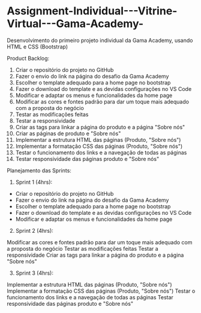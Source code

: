 # Assignment-Individual---Vitrine-Virtual---Gama-Academy-
Desenvolvimento do primeiro projeto individual da Gama Academy, usando HTML e CSS (Bootstrap)

Product Backlog:

1. Criar o repositório do projeto no GitHub
2. Fazer o envio do link na página do desafio da Gama Academy
3. Escolher o template adequado para a home page no bootstrap
4. Fazer o download do template e as devidas configurações no VS Code
5. Modificar e adaptar os menus e funcionalidades da home page
6. Modificar as cores e fontes padrão para dar um toque mais adequado com a proposta do negócio
7. Testar as modificações feitas
8. Testar a responsividade
9. Criar as tags para linkar a página do produto e a página "Sobre nós"
10. Criar as páginas de produto e "Sobre nós"
11. Implementar a estrutura HTML das páginas (Produto, "Sobre nós")
12. Implementar a formatação CSS das páginas (Produto, "Sobre nós")
13. Testar o funcionamento dos links e a navegação de todas as páginas
14. Testar responsividade das páginas produto e "Sobre nós"

Planejamento das Sprints:

1. Sprint 1 (4hrs):

* Criar o repositório do projeto no GitHub
* Fazer o envio do link na página do desafio da Gama Academy
* Escolher o template adequado para a home page no bootstrap
* Fazer o download do template e as devidas configurações no VS Code
* Modificar e adaptar os menus e funcionalidades da home page

2. Sprint 2 (4hrs):

Modificar as cores e fontes padrão para dar um toque mais adequado com a proposta do negócio
Testar as modificações feitas
Testar a responsividade
Criar as tags para linkar a página do produto e a página "Sobre nós"

3. Sprint 3 (4hrs):

Implementar a estrutura HTML das páginas (Produto, "Sobre nós")
Implementar a formatação CSS das páginas (Produto, "Sobre nós")
Testar o funcionamento dos links e a navegação de todas as páginas
Testar responsividade das páginas produto e "Sobre nós"


